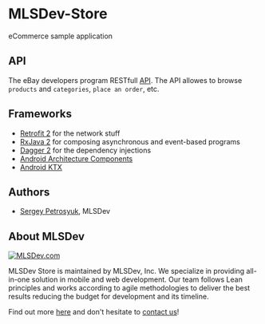 # MLSDev-Store
eCommerce sample application

## API
The eBay developers program RESTfull [API](https://developer.ebay.com/). The API allowes to browse `products` and `categories`, `place an order`, etc.

## Frameworks
* [Retrofit 2](https://square.github.io/retrofit/) for the network stuff
* [RxJava 2](https://github.com/ReactiveX/RxJava) for composing asynchronous and event-based programs 
* [Dagger 2](https://github.com/google/dagger) for the dependency injections
* [Android Architecture Components](https://developer.android.com/topic/libraries/architecture)
* [Android KTX](https://developer.android.com/kotlin/ktx)

## Authors
* [Sergey Petrosyuk](mailto:petrosyuk@mlsdev.com), MLSDev 

## About MLSDev

[<img src="https://cloud.githubusercontent.com/assets/1778155/11761239/ccfddf60-a0c2-11e5-8f2a-8573029ab09d.png" alt="MLSDev.com">][mlsdev]

MLSDev Store is maintained by MLSDev, Inc. We specialize in providing all-in-one solution in mobile and web development. Our team follows Lean principles and works according to agile methodologies to deliver the best results reducing the budget for development and its timeline. 

Find out more [here][mlsdev] and don't hesitate to [contact us][contact]!

[mlsdev]: http://mlsdev.com
[contact]: http://mlsdev.com/contact_us
[github-serhiypetrosyuk]: https://github.com/SerhiyPetrosyuk
